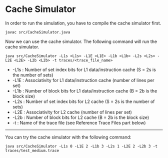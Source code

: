 # Cache Simulator

In order to run the simulation, you have to compile the cache simulator first.
```
javac src/CacheSimulator.java
```

Now we can use the cache simulator. The following command will run the cache simulator.
```
java src/CacheSimulator -L1s <L1s> -L1E <L1E> -L1b <L1b> -L2s <L2s> -L2E <L2E> -L2b <L2b> -t traces/<trace_file_name>
```

* -L1s <L1s>: Number of set index bits for L1 data/instruction cache (S = 2s is the number of sets)
* -L1E <L1E>: Associativity for L1 data/instruction cache (number of lines per set)
* -L1b <L1b>: Number of block bits for L1 data/instruction cache (B = 2b is the block size)
* -L2s <L2s>: Number of set index bits for L2 cache (S = 2s is the number of sets)
* -L2E <L2E>: Associativity for L2 cache (number of lines per set)
* -L2b <L2b>: Number of block bits for L2 cache (B = 2b is the block size)
* -t <tracefile>: Name of the trace file (see Reference Trace Files part below)

---

You can try the cache simulator with the following command:
```
java src/CacheSimulator -L1s 0 -L1E 2 -L1b 3 -L2s 1 -L2E 2 -L2b 3 -t traces/test_medium.trace
```